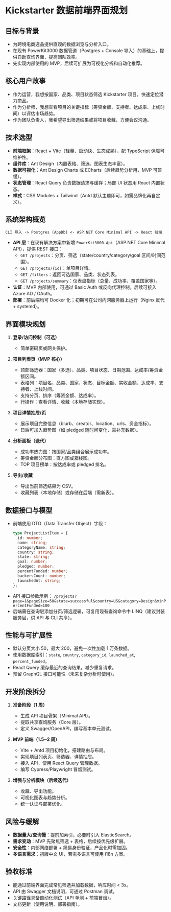 # Kickstarter 数据前端界面规划

## 目标与背景
- 为跨境电商选品提供直观的数据浏览与分析入口。
- 在现有 PowerKit3000 数据管道（Postgres + Console 导入）的基础上，提供自助查询界面，提高团队效率。
- 先实现内部使用的 MVP，后续可扩展为可视化分析和自动化推荐。

## 核心用户故事
- 作为运营，我想按国家、品类、项目状态筛选 Kickstarter 项目，快速定位潜力商品。
- 作为分析师，我想查看项目的关键指标（筹资金额、支持者、达成率、上线时间）以评估市场趋势。
- 作为团队负责人，我希望导出筛选结果或将项目收藏，方便会议沟通。

## 技术选型
- **前端框架**：React + Vite（轻量、启动快、生态成熟），配 TypeScript 保障可维护性。
- **组件库**：Ant Design（内置表格、筛选、图表生态丰富）。
- **数据可视化**：Ant Design Charts 或 ECharts（后续趋势分析用，MVP 可暂缓）。
- **状态管理**：React Query 负责数据请求与缓存；局部 UI 状态用 React 内置状态。
- **样式**：CSS Modules + Tailwind（Antd 默认主题即可，如需品牌化再自定义）。

## 系统架构概览
```
CLI 导入 -> Postgres (AppDb) <- ASP.NET Core Minimal API -> React 前端
```
- **API 层**：在现有解决方案中新增 `PowerKit3000.Api`（ASP.NET Core Minimal API），提供 REST 接口：
  - `GET /projects`：分页、筛选（state/country/category/goal 区间/时间范围）。
  - `GET /projects/{id}`：单项目详情。
  - `GET /filters`：返回可选国家、品类、状态列表。
  - `GET /projects/summary`：仪表盘指标（总量、成功率、覆盖国家等）。
- **认证**：MVP 内部使用，可通过 Basic Auth 或反向代理控制。后续可接入 Azure AD / OAuth。
- **部署**：前后端均可 Docker 化；初期可在公司内网服务器上运行（Nginx 反代 + systemd）。

## 界面模块规划
1. **登录/访问控制（可选）**
   - 简单密码页或网关保护。

2. **项目列表页（MVP 核心）**
   - 顶部筛选器：国家（多选）、品类、项目状态、日期范围、达成率/筹资金额区间。
   - 表格列：项目名、品类、国家、状态、目标金额、实收金额、达成率、支持者、上线时间。
   - 支持分页、排序（筹资金额、达成率）。
   - 行操作：查看详情、收藏（本地存储实现）。

3. **项目详情抽屉/页**
   - 展示项目完整信息（blurb、creator、location、urls、资金指标）。
   - 日后可加入趋势图（如 pledged 随时间变化，需补充数据）。

4. **分析面板（迭代）**
   - 成功率热力图：按国家/品类组合展示成功率。
   - 筹资金额分布图：直方图或箱线图。
   - TOP 项目榜单：按达成率或 pledged 排名。

5. **导出/收藏**
   - 导出当前筛选结果为 CSV。
   - 收藏列表（本地存储）或存储在后端（需新表）。

## 数据接口与模型
- 前端使用 DTO（Data Transfer Object）字段：
  ```ts
  type ProjectListItem = {
    id: number;
    name: string;
    categoryName: string;
    country: string;
    state: string;
    goal: number;
    pledged: number;
    percentFunded: number;
    backersCount: number;
    launchedAt: string;
  };
  ```
- API 接口参数示例：
  `/projects?page=1&pageSize=50&state=successful&country=US&category=Design&minPercentFunded=100`
- 后端需在查询层添加分页/筛选逻辑，可复用现有查询命令中 LINQ（建议封装服务层，供 API 与 CLI 共享）。

## 性能与可扩展性
- 默认分页大小 50，最大 200，避免一次性加载 1 万条数据。
- 使用数据库索引：`state`, `country`, `category_id`, `launched_at`, `percent_funded`。
- React Query 缓存最近的查询结果，减少重复请求。
- 预留 GraphQL 接口可能性（未来复杂分析时使用）。

## 开发阶段拆分
1. **准备阶段（1 周）**
   - 生成 API 项目骨架（Minimal API）。
   - 提取共享查询服务（Core 层）。
   - 定义 Swagger/OpenAPI，编写基本单元测试。

2. **MVP 前端（1.5~2 周）**
   - Vite + Antd 项目初始化，搭建路由与布局。
   - 实现项目列表页、筛选器、详情抽屉。
   - 接入 API，使用 React Query 管理数据。
   - 编写 Cypress/Playwright 冒烟测试。

3. **增强与分析模块（后续迭代）**
   - 收藏、导出功能。
   - 可视化图表与趋势分析。
   - 统一认证与部署优化。

## 风险与缓解
- **数据量大/查询慢**：提前加索引，必要时引入 ElasticSearch。
- **需求变动**：MVP 先聚焦筛选 + 表格，后续按优先级扩展。
- **安全性**：内部网络部署 + 简易身份验证，产品化时需加固。
- **多语言需求**：初版中文 UI，若需多语言可使用 i18n 方案。

## 验收标准
- 能通过前端界面完成常见筛选并加载数据，响应时间 < 3s。
- API 由 Swagger 文档说明，可通过 Postman 调试。
- 关键路径具备自动化测试（API 单测 + 前端冒烟）。
- 文档更新（使用说明、部署指南）。
